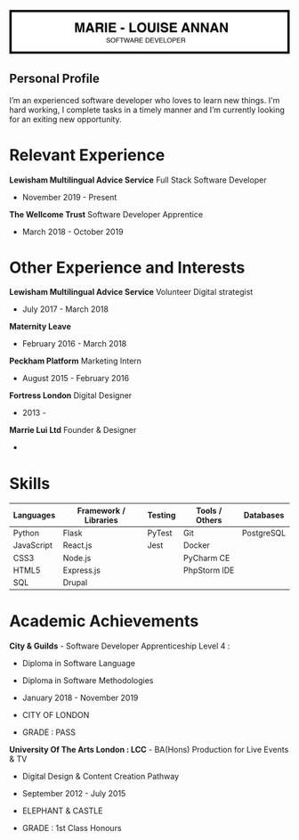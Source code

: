 ![ml header](/img/ml_cv_header.png)

## Personal Profile

I’m an experienced software developer who loves to learn new things. I'm hard working, I complete tasks in a timely manner and I’m currently looking for an exiting new opportunity.

# Relevant Experience

**Lewisham Multilingual Advice Service** Full Stack Software Developer

- November 2019 - Present

**The Wellcome Trust** Software Developer Apprentice

- March 2018 - October 2019

# Other Experience and Interests

**Lewisham Multilingual Advice Service** Volunteer Digital strategist

- July 2017 - March 2018

**Maternity Leave**

- February 2016 - March 2018

**Peckham Platform** Marketing Intern

- August 2015 - February 2016

**Fortress London** Digital Designer

- 2013 - 

**Marrie Lui Ltd** Founder & Designer

- 

# Skills

| Languages  | Framework / Libraries  | Testing  | Tools / Others  | Databases  |
|---|---|---|---|---|
| Python   | Flask  | PyTest  | Git  |  PostgreSQL |
| JavaScript  | React.js  | Jest  | Docker  |   |
| CSS3  | Node.js  |   |PyCharm CE   |   | 
| HTML5  | Express.js  |   |  PhpStorm IDE |   |
| SQL  | Drupal  |   |   |   |


# Academic Achievements

**City & Guilds** - Software Developer Apprenticeship Level 4 :
- Diploma in Software Language
- Diploma in Software Methodologies

- January 2018 - November 2019
- CITY OF LONDON
- GRADE : PASS


**University Of The Arts London : LCC** -  BA(Hons) Production for Live Events & TV
- Digital Design & Content Creation Pathway

- September 2012 - July 2015
- ELEPHANT & CASTLE
- GRADE : 1st Class Honours


